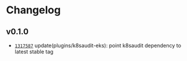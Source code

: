 # Changelog

## v0.1.0

* [`1317587`](https://github.com/falcosecurity/plugins/commit/1317587) update(plugins/k8saudit-eks): point k8saudit dependency to latest stable tag



